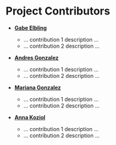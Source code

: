 Project Contributors
============================================

* **[Gabe Elbling](https://github.com/gelbling)**

  * ... contribution 1 description ...
  * ... contribution 2 description ...

* **[Andres Gonzalez](https://github.com/agonza42)**

  * ... contribution 1 description ...
  * ... contribution 2 description ...

* **[Mariana Gonzalez](https://github.com/mgzzb)**

  * ... contribution 1 description ...
  * ... contribution 2 description ...

* **[Anna Koziol](https://github.com/akoziol11)**

  * ... contribution 1 description ...
  * ... contribution 2 description ...
